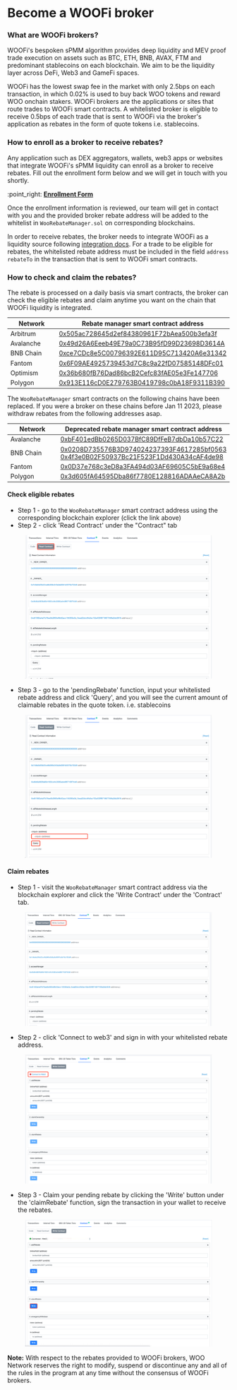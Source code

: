 # Become a WOOFi broker

### What are WOOFi brokers?

WOOFi's bespoken sPMM algorithm provides deep liquidity and MEV proof trade execution on assets such as BTC, ETH, BNB, AVAX, FTM and predominant stablecoins on each blockchain. We aim to be the liquidity layer across DeFi, Web3 and GameFi spaces.

WOOFi has the lowest swap fee in the market with only 2.5bps on each transaction, in which 0.02% is used to buy back WOO tokens and reward WOO onchain stakers. WOOFi brokers are the applications or sites that route trades to WOOFi smart contracts. A whitelisted broker is eligible to receive 0.5bps of each trade that is sent to WOOFi via the broker's application as rebates in the form of quote tokens i.e. stablecoins.

### How to enroll as a broker to receive rebates?

Any application such as DEX aggregators, wallets, web3 apps or websites that integrate WOOFi's sPMM liquidity can enroll as a broker to receive rebates. Fill out the enrollment form below and we will get in touch with you shortly.

:point\_right: [**Enrollment Form**](https://docs.google.com/forms/d/e/1FAIpQLSdTTfytZmcKLwGTl6MUxGiaou1gAXhd83roAGgNCiIkBeYtFQ/viewform?usp=sf\_link)

Once the enrollment information is reviewed, our team will get in contact with you and the provided broker rebate address will be added to the whitelist in `WooRebateManager.sol` on corresponding blockchains.

In order to receive rebates, the broker needs to integrate WOOFi as a liquidity source following [integration docs](integrate-woofi-as-liquidity-source.md). For a trade to be eligible for rebates, the whitelisted rebate address must be included in the field `address rebateTo` in the transaction that is sent to WOOFi smart contracts.

### How to check and claim the rebates?

The rebate is processed on a daily basis via smart contracts, the broker can check the eligible rebates and claim anytime you want on the chain that WOOFi liquidity is integrated.

<table><thead><tr><th width="170">Network</th><th>Rebate manager smart contract address</th></tr></thead><tbody><tr><td>Arbitrum</td><td><a href="https://arbiscan.io/address/0x505ac728645d2ef84380961f72baea500b3efa3f#code">0x505ac728645d2ef84380961F72bAea500b3efa3f</a></td></tr><tr><td>Avalanche</td><td><a href="https://snowtrace.io/address/0x6cb1bc6c8aabdae822a2bf8d83b36291cb70f169#code">0x49d26A6Eeeb49E79a0C73B95fD99D23698D3614A</a></td></tr><tr><td>BNB Chain</td><td><a href="https://bscscan.com/address/0xce7cdc8e5c00796392e611d95c713420a6e31342#code">0xce7CDc8e5C00796392E611D95C713420A6e31342</a></td></tr><tr><td>Fantom</td><td><a href="https://ftmscan.com/address/0x6f09ae4925739453d7c8c9a22fd07585148dfc01#code">0x6F09AE4925739453d7C8c9a22fD07585148DFc01</a></td></tr><tr><td>Optimism</td><td><a href="https://optimistic.etherscan.io/address/0x36b680fb76dad86bcb2cefc83fae05e3fe147706#code">0x36b680fB76Dad86bcB2Cefc83fAE05e3Fe147706</a></td></tr><tr><td>Polygon</td><td><a href="https://polygonscan.com/address/0x913e116cd0e279763b0419798c0ba18f9311b390#code">0x913E116cD0E279763B0419798c0bA18F9311B390</a></td></tr></tbody></table>

The `WooRebateManager` smart contracts on the following chains have been replaced. If you were a broker on these chains before Jan 11 2023, please withdraw rebates from the following addresses asap.

<table><thead><tr><th width="184">Network</th><th>Deprecated rebate manager smart contract address</th></tr></thead><tbody><tr><td>Avalanche</td><td><a href="https://snowtrace.io/address/0xbf401edbb0265d037bfc89dffeb7dbda10b57c22#readContract">0xbF401edBb0265D037BfC89DfFeB7dbDa10b57C22</a></td></tr><tr><td>BNB Chain</td><td><a href="https://bscscan.com/address/0x0208d735576b3d974024237393f4617285bf0563#readContract">0x0208D735576B3D974024237393F4617285bf0563</a><br><a href="https://bscscan.com/address/0x4f3e0b02f50937bc21f523f1dd430a34caf4de98#code">0x4f3e0B02F50937Bc21F523F1Dd430A34cAF4de98</a></td></tr><tr><td>Fantom</td><td><a href="https://ftmscan.com/address/0x0d37e768c3ed8a3fa494d03af69605c5be9a68e4#readContract">0x0D37e768c3eD8a3FA494d03AF69605C5bE9a68e4</a></td></tr><tr><td>Polygon</td><td><a href="https://polygonscan.com/address/0x3d605fa64595dba86f7780e128816adaaeca8a2b#code">0x3d605fA64595Dba86f7780E128816ADAAeCA8A2b</a></td></tr></tbody></table>

#### Check eligible rebates

* Step 1 - go to the `WooRebateManager` smart contract address using the corresponding blockchain explorer (click the link above)
* Step 2 - click 'Read Contract' under the "Contract" tab

<figure><img src="../.gitbook/assets/image (1) (1).png" alt=""><figcaption></figcaption></figure>

* Step 3 - go to the 'pendingRebate' function, input your whitelisted rebate address and click 'Query', and you will see the current amount of claimable rebates in the quote token. i.e. stablecoins

<figure><img src="../.gitbook/assets/image (4).png" alt=""><figcaption></figcaption></figure>

#### Claim rebates

* Step 1 - visit the `WooRebateManager` smart contract address via the blockchain explorer and click the 'Write Contract' under the 'Contract' tab.

<figure><img src="../.gitbook/assets/image (5).png" alt=""><figcaption></figcaption></figure>

* Step 2 - click 'Connect to web3' and sign in with your whitelisted rebate address.

<figure><img src="../.gitbook/assets/image (2).png" alt=""><figcaption></figcaption></figure>

* Step 3 - Claim your pending rebate by clicking the 'Write' button under the 'claimRebate' function, sign the transaction in your wallet to receive the rebates.

<figure><img src="../.gitbook/assets/image (3).png" alt=""><figcaption></figcaption></figure>

**Note:** With respect to the rebates provided to WOOFi brokers, WOO Network reserves the right to modify, suspend or discontinue any and all of the rules in the program at any time without the consensus of WOOFi brokers.
